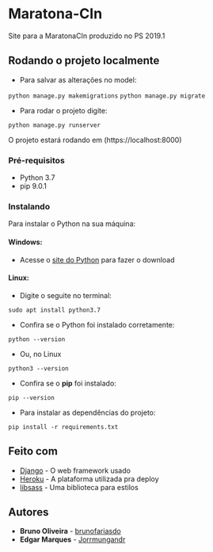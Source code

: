 # Maratona-CIn

Site para a MaratonaCIn produzido no PS 2019.1

## Rodando o projeto localmente

- Para salvar as alterações no model:

```python manage.py makemigrations```
```python manage.py migrate```

- Para rodar o projeto digite:

```python manage.py runserver```

O projeto estará rodando em (https://localhost:8000)

### Pré-requisitos

- Python 3.7
- pip 9.0.1

### Instalando

Para instalar o Python na sua máquina:

#### Windows:
- Acesse o [site do Python](https://www.python.org/downloads/) para fazer o download

#### Linux:

- Digite o seguite no terminal:

```sudo apt install python3.7```

- Confira se o Python foi instalado corretamente:

```python --version```

- Ou, no Linux

```python3 --version```

- Confira se o **pip** foi instalado:

```pip --version```


- Para instalar as dependências do projeto:

```pip install -r requirements.txt```

## Feito com

* [Django](https://www.djangoproject.com) - O web framework usado
* [Heroku](https://www.heroku.com/platform) - A plataforma utilizada pra deploy
* [libsass](https://sass-lang.com/libsass) - Uma biblioteca para estilos

## Autores

* **Bruno Oliveira** - [brunofariasdo](https://github.com/brunofariasdo)
* **Edgar Marques** - [Jorrmungandr](https://github.com/Jorrmungandr)
